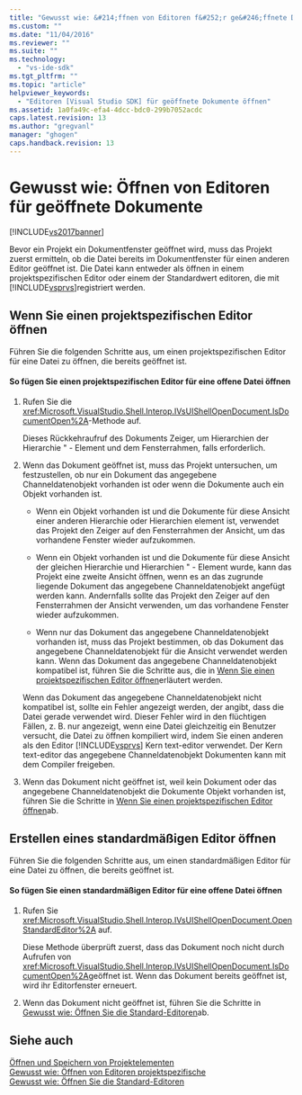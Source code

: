 ```yaml
---
title: "Gewusst wie: &#214;ffnen von Editoren f&#252;r ge&#246;ffnete Dokumente | Microsoft Docs"
ms.custom: ""
ms.date: "11/04/2016"
ms.reviewer: ""
ms.suite: ""
ms.technology: 
  - "vs-ide-sdk"
ms.tgt_pltfrm: ""
ms.topic: "article"
helpviewer_keywords: 
  - "Editoren [Visual Studio SDK] für geöffnete Dokumente öffnen"
ms.assetid: 1a0fa49c-efa4-4dcc-bdc0-299b7052acdc
caps.latest.revision: 13
ms.author: "gregvanl"
manager: "ghogen"
caps.handback.revision: 13
---
```

# Gewusst wie: &#214;ffnen von Editoren f&#252;r ge&#246;ffnete Dokumente
[!INCLUDE[vs2017banner](../code-quality/includes/vs2017banner.md)]

Bevor ein Projekt ein Dokumentfenster geöffnet wird, muss das Projekt zuerst ermitteln, ob die Datei bereits im Dokumentfenster für einen anderen Editor geöffnet ist.  Die Datei kann entweder als öffnen in einem projektspezifischen Editor oder einem der Standardwert editoren, die mit [!INCLUDE[vsprvs](../code-quality/includes/vsprvs_md.md)]registriert werden.  
  
## Wenn Sie einen projektspezifischen Editor öffnen  
 Führen Sie die folgenden Schritte aus, um einen projektspezifischen Editor für eine Datei zu öffnen, die bereits geöffnet ist.  
  
#### So fügen Sie einen projektspezifischen Editor für eine offene Datei öffnen  
  
1.  Rufen Sie die <xref:Microsoft.VisualStudio.Shell.Interop.IVsUIShellOpenDocument.IsDocumentOpen%2A>\-Methode auf.  
  
     Dieses Rückkehraufruf des Dokuments Zeiger, um Hierarchien der Hierarchie " \- Element und dem Fensterrahmen, falls erforderlich.  
  
2.  Wenn das Dokument geöffnet ist, muss das Projekt untersuchen, um festzustellen, ob nur ein Dokument das angegebene Channeldatenobjekt vorhanden ist oder wenn die Dokumente auch ein Objekt vorhanden ist.  
  
    -   Wenn ein Objekt vorhanden ist und die Dokumente für diese Ansicht einer anderen Hierarchie oder Hierarchien element ist, verwendet das Projekt den Zeiger auf den Fensterrahmen der Ansicht, um das vorhandene Fenster wieder aufzukommen.  
  
    -   Wenn ein Objekt vorhanden ist und die Dokumente für diese Ansicht der gleichen Hierarchie und Hierarchien " \- Element wurde, kann das Projekt eine zweite Ansicht öffnen, wenn es an das zugrunde liegende Dokument das angegebene Channeldatenobjekt angefügt werden kann.  Andernfalls sollte das Projekt den Zeiger auf den Fensterrahmen der Ansicht verwenden, um das vorhandene Fenster wieder aufzukommen.  
  
    -   Wenn nur das Dokument das angegebene Channeldatenobjekt vorhanden ist, muss das Projekt bestimmen, ob das Dokument das angegebene Channeldatenobjekt für die Ansicht verwendet werden kann.  Wenn das Dokument das angegebene Channeldatenobjekt kompatibel ist, führen Sie die Schritte aus, die in [Wenn Sie einen projektspezifischen Editor öffnen](../extensibility/how-to-open-project-specific-editors.md)erläutert werden.  
  
     Wenn das Dokument das angegebene Channeldatenobjekt nicht kompatibel ist, sollte ein Fehler angezeigt werden, der angibt, dass die Datei gerade verwendet wird.  Dieser Fehler wird in den flüchtigen Fällen, z. B. nur angezeigt, wenn eine Datei gleichzeitig ein Benutzer versucht, die Datei zu öffnen kompiliert wird, indem Sie einen anderen als den Editor [!INCLUDE[vsprvs](../code-quality/includes/vsprvs_md.md)] Kern text\-editor verwendet.  Der Kern text\-editor das angegebene Channeldatenobjekt Dokumenten kann mit dem Compiler freigeben.  
  
3.  Wenn das Dokument nicht geöffnet ist, weil kein Dokument oder das angegebene Channeldatenobjekt die Dokumente Objekt vorhanden ist, führen Sie die Schritte in [Wenn Sie einen projektspezifischen Editor öffnen](../extensibility/how-to-open-project-specific-editors.md)ab.  
  
## Erstellen eines standardmäßigen Editor öffnen  
 Führen Sie die folgenden Schritte aus, um einen standardmäßigen Editor für eine Datei zu öffnen, die bereits geöffnet ist.  
  
#### So fügen Sie einen standardmäßigen Editor für eine offene Datei öffnen  
  
1.  Rufen Sie <xref:Microsoft.VisualStudio.Shell.Interop.IVsUIShellOpenDocument.OpenStandardEditor%2A> auf.  
  
     Diese Methode überprüft zuerst, dass das Dokument noch nicht durch Aufrufen von <xref:Microsoft.VisualStudio.Shell.Interop.IVsUIShellOpenDocument.IsDocumentOpen%2A>geöffnet ist.  Wenn das Dokument bereits geöffnet ist, wird ihr Editorfenster erneuert.  
  
2.  Wenn das Dokument nicht geöffnet ist, führen Sie die Schritte in [Gewusst wie: Öffnen Sie die Standard\-Editoren](../extensibility/how-to-open-standard-editors.md)ab.  
  
## Siehe auch  
 [Öffnen und Speichern von Projektelementen](../extensibility/internals/opening-and-saving-project-items.md)   
 [Gewusst wie: Öffnen von Editoren projektspezifische](../extensibility/how-to-open-project-specific-editors.md)   
 [Gewusst wie: Öffnen Sie die Standard\-Editoren](../extensibility/how-to-open-standard-editors.md)